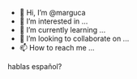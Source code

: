 - 👋 Hi, I’m @marguca
- 👀 I’m interested in ...
- 🌱 I’m currently learning ...
- 💞️ I’m looking to collaborate on ...
- 📫 How to reach me ...

<!---
marguca/marguca is a ✨ special ✨ repository because its `README.md` (this file) appears on your GitHub profile.
You can click the Preview link to take a look at your changes.
--->
hablas español?

